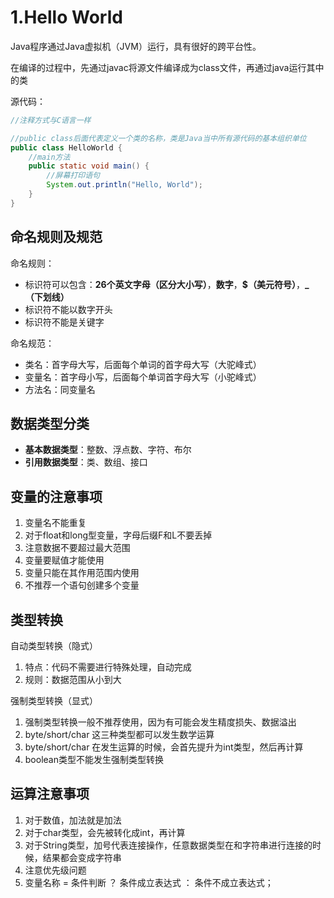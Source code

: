 # 1.Hello World

Java程序通过Java虚拟机（JVM）运行，具有很好的跨平台性。

在编译的过程中，先通过javac将源文件编译成为class文件，再通过java运行其中的类

源代码：

```java
//注释方式与C语言一样

//public class后面代表定义一个类的名称，类是Java当中所有源代码的基本组织单位
public class HelloWorld {
    //main方法
	public static void main() {
        //屏幕打印语句
        System.out.println("Hello, World");
    }
}
```

## 命名规则及规范

命名规则：

- 标识符可以包含：**26个英文字母（区分大小写）**，**数字**，**$（美元符号）**，**_（下划线）**
- 标识符不能以数字开头
- 标识符不能是关键字



命名规范：

- 类名：首字母大写，后面每个单词的首字母大写（大驼峰式）
- 变量名：首字母小写，后面每个单词首字母大写（小驼峰式）
- 方法名：同变量名

## 数据类型分类

- **基本数据类型**：整数、浮点数、字符、布尔
- **引用数据类型**：类、数组、接口



## 变量的注意事项

1. 变量名不能重复
2. 对于float和long型变量，字母后缀F和L不要丢掉
3. 注意数据不要超过最大范围
4. 变量要赋值才能使用
5. 变量只能在其作用范围内使用
6. 不推荐一个语句创建多个变量



## 类型转换

自动类型转换（隐式）

1. 特点：代码不需要进行特殊处理，自动完成
2. 规则：数据范围从小到大



强制类型转换（显式）

1. 强制类型转换一般不推荐使用，因为有可能会发生精度损失、数据溢出
2. byte/short/char 这三种类型都可以发生数学运算
3. byte/short/char 在发生运算的时候，会首先提升为int类型，然后再计算
4. boolean类型不能发生强制类型转换



## 运算注意事项

1. 对于数值，加法就是加法
2. 对于char类型，会先被转化成int，再计算
3. 对于String类型，加号代表连接操作，任意数据类型在和字符串进行连接的时候，结果都会变成字符串
4. 注意优先级问题
5. 变量名称 = 条件判断 ？ 条件成立表达式 ： 条件不成立表达式；

